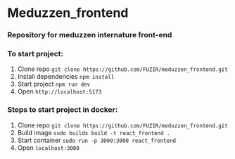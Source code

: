 # Meduzzen_frontend

### Repository for meduzzen internature front-end

### To start project:

1. Clone repo ```git clone https://github.com/FUZIR/meduzzen_frontend.git```
2. Install dependencies ```npm install```
3. Start project ```npm run dev```
4. Open ```http://localhost:5173```

### Steps to start project in docker:

1. Clone repo ```git clone https://github.com/FUZIR/meduzzen_frontend.git```
2. Build image ```sudo buildx build -t react_frontend .```
3. Start container ```sudo run -p 3000:3000 react_frontend```
4. Open ```localhost:3000```